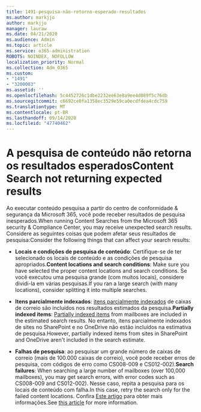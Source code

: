 ```yaml
---
title: 1491-pesquisa-não-retorno-esperado-resultados
ms.author: markjjo
author: markjjo
manager: lauraw
ms.date: 04/21/2020
ms.audience: Admin
ms.topic: article
ms.service: o365-administration
ROBOTS: NOINDEX, NOFOLLOW
localization_priority: Normal
ms.collection: Adm_O365
ms.custom:
- "1491"
- "3200003"
ms.assetid: ''
ms.openlocfilehash: 5c4452726c1dbe2232ee63e8a9ee4d089f5c76db
ms.sourcegitcommit: c6692ce0fa1358ec3529e59ca0ecdfdea4cdc759
ms.translationtype: MT
ms.contentlocale: pt-BR
ms.lasthandoff: 09/14/2020
ms.locfileid: "47740462"
---
```

# <a name="content-search-not-returning-expected-results"></a><span data-ttu-id="0edd5-102">A pesquisa de conteúdo não retorna os resultados esperados</span><span class="sxs-lookup"><span data-stu-id="0edd5-102">Content Search not returning expected results</span></span>

<span data-ttu-id="0edd5-103">Ao executar conteúdo pesquisa a partir do centro de conformidade & segurança da Microsoft 365, você pode receber resultados de pesquisa inesperados.</span><span class="sxs-lookup"><span data-stu-id="0edd5-103">When running Content Searches from the Microsoft 365 security & Compliance Center, you may receive unexpected search results.</span></span> <span data-ttu-id="0edd5-104">Considere as seguintes coisas que podem afetar seus resultados de pesquisa:</span><span class="sxs-lookup"><span data-stu-id="0edd5-104">Consider the following things that can affect your search results:</span></span>

- <span data-ttu-id="0edd5-105">**Locais e condições de pesquisa de conteúdo**: Certifique-se de ter selecionado os locais de conteúdo e as condições de pesquisa apropriados.</span><span class="sxs-lookup"><span data-stu-id="0edd5-105">**Content locations and search conditions**: Make sure you have selected the proper content locations and search conditions.</span></span> <span data-ttu-id="0edd5-106">Se você executou uma pesquisa grande (com muitos locais), considere dividi-la em várias pesquisas.</span><span class="sxs-lookup"><span data-stu-id="0edd5-106">If you ran a large search (with many locations), consider splitting it into multiple searches.</span></span>

- <span data-ttu-id="0edd5-107">**Itens parcialmente indexados**:  [itens parcialmente indexados](https://docs.microsoft.com/microsoft-365/compliance/partially-indexed-items-in-content-search) de caixas de correio são incluídos nos resultados estimados da pesquisa.</span><span class="sxs-lookup"><span data-stu-id="0edd5-107">**Partially indexed items**:  [Partially indexed items](https://docs.microsoft.com/microsoft-365/compliance/partially-indexed-items-in-content-search) from mailboxes are included in the estimated search results.</span></span> <span data-ttu-id="0edd5-108">No entanto, itens parcialmente indexados de sites no SharePoint e no OneDrive não estão incluídos na estimativa de pesquisa.</span><span class="sxs-lookup"><span data-stu-id="0edd5-108">However, partially indexed items from sites in SharePoint and OneDrive aren't included in the search estimate.</span></span>

- <span data-ttu-id="0edd5-109">**Falhas de pesquisa**: ao pesquisar um grande número de caixas de correio (mais de 100.000 caixas de correio), você pode receber erros de pesquisa, com códigos de erro como CS008-009 e CS012-002).</span><span class="sxs-lookup"><span data-stu-id="0edd5-109">**Search failures**: When searching a large number of mailboxes (over 100,000 mailboxes), you may get search errors, with error codes such as CS008-009 and CS012-002).</span></span> <span data-ttu-id="0edd5-110">Nesse caso, repita a pesquisa para os locais de conteúdo com falha.</span><span class="sxs-lookup"><span data-stu-id="0edd5-110">In this case, retry the search only for the failed content locations.</span></span> <span data-ttu-id="0edd5-111">Confira  [Este artigo](https://docs.microsoft.com/microsoft-365/compliance/retry-failed-content-search) para obter mais informações.</span><span class="sxs-lookup"><span data-stu-id="0edd5-111">See  [this article](https://docs.microsoft.com/microsoft-365/compliance/retry-failed-content-search) for more information.</span></span>
